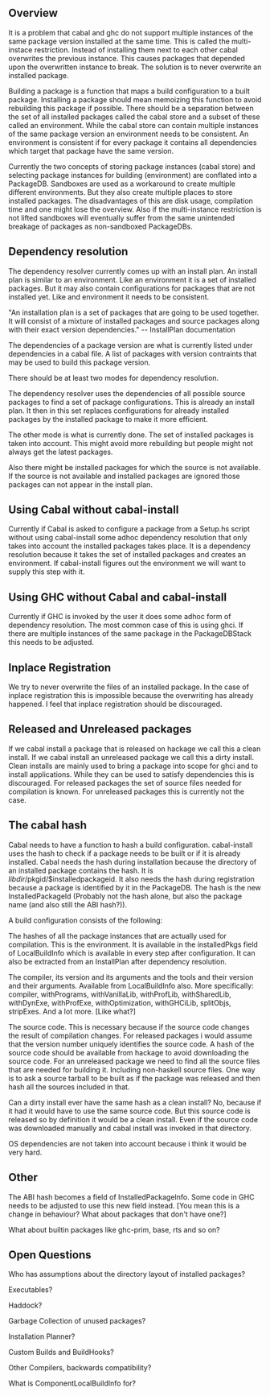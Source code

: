 ## Overview


It is a problem that cabal and ghc do not support multiple instances of the same package version installed at the same time. This is called the multi-instace restriction. Instead of installing them next to each other cabal overwrites the previous instance. This causes packages that depended upon the overwritten instance to break. The solution is to never overwrite an installed package.


Building a package is a function that maps a build configuration to a built package. Installing a package should mean memoizing this function to avoid rebuilding this package if possible. There should be a separation between the set of all installed packages called the cabal store and a subset of these called an environment. While the cabal store can contain multiple instances of the same package version an environment needs to be consistent. An environment is consistent if for every package it contains all dependencies which target that package have the same version.


Currently the two concepts of storing package instances (cabal store) and selecting package instances for building (environment) are conflated into a PackageDB. Sandboxes are used as a workaround to create multiple different environments. But they also create multiple places to store installed packages. The disadvantages of this are disk usage, compilation time and one might lose the overview. Also if the multi-instance restriction is not lifted sandboxes will eventually suffer from the same unintended breakage of packages as non-sandboxed PackageDBs.

## Dependency resolution


The dependency resolver currently comes up with an install plan. An install plan is similar to an environment. Like an environment it is a set of installed packages. But it may also contain configurations for packages that are not installed yet. Like and environment it needs to be consistent.


"An installation plan is a set of packages that are going to be used together. It will consist of a mixture of installed packages and source packages along with their exact version dependencies." -- InstallPlan documentation


The dependencies of a package version are what is currently listed under dependencies in a cabal file. A list of packages with version contraints that may be used to build this package version.


There should be at least two modes for dependency resolution.


The dependency resolver uses the dependencies of all possible source packages to find a set of package configurations. This is already an install plan. It then in this set replaces configurations for already installed packages by the installed package to make it more efficient.


The other mode is what is currently done. The set of installed packages is taken into account. This might avoid more rebuilding but people might not always get the latest packages.


Also there might be installed packages for which the source is not available. If the source is not available and installed packages are ignored those packages can not appear in the install plan.

## Using Cabal without cabal-install


Currently if Cabal is asked to configure a package from a Setup.hs script without using cabal-install some adhoc dependency resolution that only takes into account the installed packages takes place. It is a dependency resolution because it takes the set of installed packages and creates an environment. If cabal-install figures out the environment we will want to supply this step with it.

## Using GHC without Cabal and cabal-install


Currently if GHC is invoked by the user it does some adhoc form of dependency resolution. The most common case of this is using ghci. If there are multiple instances of the same package in the PackageDBStack this needs to be adjusted.

## Inplace Registration


We try to never overwrite the files of an installed package. In the case of inplace registration this is impossible because the overwriting has already happened. I feel that inplace registration should be discouraged.

## Released and Unreleased packages


If we cabal install a package that is released on hackage we call this a clean install. If we cabal install an unreleased package we call this a dirty install. Clean installs are mainly used to bring a package into scope for ghci and to install applications. While they can be used to satisfy dependencies this is discouraged. For released packages the set of source files needed for compilation is known. For unreleased packages this is currently not the case.

## The cabal hash


Cabal needs to have a function to hash a build configuration. cabal-install uses the hash to check if a package needs to be built or if it is already installed. Cabal needs the hash during installation because the directory of an installed package contains the hash. It is $libdir/$pkgid/$installedpackageid. It also needs the hash during registration because a package is identified by it in the PackageDB. The hash is the new InstalledPackageId (Probably not the hash alone, but also the package name (and also still the ABI hash?)).


A build configuration consists of the following:


The hashes of all the package instances that are actually used for compilation. This is the environment. It is available in the installedPkgs field of LocalBuildInfo which is available in every step after configuration. It can also be extracted from an InstallPlan after dependency resolution.


The compiler, its version and its arguments and the tools and their version and their arguments. Available from LocalBuildInfo also. More specifically: compiler, withPrograms, withVanillaLib, withProfLib, withSharedLib, withDynExe, withProfExe, withOptimization, withGHCiLib, splitObjs, stripExes. And a lot more. \[Like what?\]


The source code. This is necessary because if the source code changes the result of compilation changes. For released packages i would assume that the version number uniquely identifies the source code. A hash of the source code should be available from hackage to avoid downloading the source code. For an unreleased package we need to find all the source files that are needed for building it. Including non-haskell source files. One way is to ask a source tarball to be built as if the package was released and then hash all the sources included in that.


Can a dirty install ever have the same hash as a clean install? No, because if it had it would have to use the same source code. But this source code is released so by definition it would be a clean install. Even if the source code was downloaded manually and cabal install was invoked in that directory.


OS dependencies are not taken into account because i think it would be very hard.

## Other


The ABI hash becomes a field of InstalledPackageInfo. Some code in GHC needs to be adjusted to use this new field instead. \[You mean this is a change in behaviour? What about packages that don't have one?\]


What about builtin packages like ghc-prim, base, rts and so on?

## Open Questions


Who has assumptions about the directory layout of installed packages?


Executables?


Haddock?


Garbage Collection of unused packages?


Installation Planner?


Custom Builds and BuildHooks?


Other Compilers, backwards compatibility?


What is ComponentLocalBuildInfo for?
